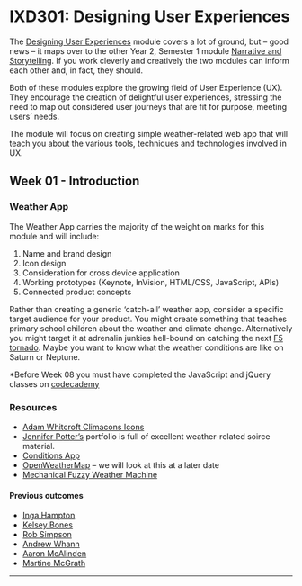 IXD301: Designing User Experiences
==================================

The [Designing User Experiences](http://ixdbelfast.org/curriculum/0002/01/01/designing-user-experiences.html) module covers a lot of ground, but – good news – it maps over to the other Year 2, Semester 1 module [Narrative and Storytelling](http://ixdbelfast.org/curriculum/0002/02/02/creative-entrepreneurship.html). If you work cleverly and creatively the two modules can inform each other and, in fact, they should.

Both of these modules explore the growing field of User Experience (UX). They encourage the creation of delightful user experiences, stressing the need to map out considered user journeys that are fit for purpose, meeting users’ needs.

The module will focus on creating simple weather-related web app that will teach you about the various tools, techniques and technologies involved in UX.

Week 01 - Introduction
----------------------

### Weather App
The Weather App carries the majority of the weight on marks for this module and will include:
1. Name and brand design
2. Icon design
3. Consideration for cross device application
4. Working prototypes (Keynote, InVision, HTML/CSS, JavaScript, APIs)
5. Connected product concepts

Rather than creating a generic ‘catch-all’ weather app, consider a specific target audience for your product. You might create something that teaches primary school children about the weather and climate change. Alternatively you might target it at adrenalin junkies hell-bound on catching the next [F5 tornado](http://tornado-facts.com/the-tornado-scale/). Maybe you want to know what the weather conditions are like on Saturn or Neptune. 

<!-- ### Masterclass
Chris will introduce JavaScript on this week-long masterclass*. -->

*Before Week 08 you must have completed the JavaScript and jQuery classes on [codecademy](https://www.codecademy.com)

### Resources
- [Adam Whitcroft Climacons Icons](http://adamwhitcroft.com/climacons/)
- [Jennifer Potter’s](www.jennifermpotter.com/) portfolio is full of excellent weather-related soirce material.
- [Conditions App](http://conditionsapp.com/)
- [OpenWeatherMap](https://openweathermap.org/) – we will look at this at a later date
- [Mechanical Fuzzy Weather Machine](http://www.brendandawes.com/projects/fuzzyweather)

#### Previous outcomes
- [Inga Hampton](https://github.com/IngaHampton/weather-app-and-oblique-strategies/blob/gh-pages/README.md)
- [Kelsey Bones](https://github.com/kelseybones/Weather-App)
- [Rob Simpson](rob-simpson.co.uk/experiments.html)
- [Andrew Whann](andrewwhann.com/ixd301/work.html)
- [Aaron McAlinden](http://amcalinden.tumblr.com/tagged/ixd303)
- [Martine McGrath](https://github.com/martinemcgrath/ixd303-weather-app)

---
<!---
Week 02 - Idea Generation, User Personas 
----------------------------------------

In our second week we took another look at idea generation, focusing on [mind mapping](http://www.tonybuzan.com/about/mind-mapping/), divergent thinking and alogical connections to help develop lots of ideas for possible digital products based on the theme of weather.

**Don't forget to sign up to [InVision's Education Edition](http://www.invisionapp.com/education-signup)**. You should have education access code, if not, drop me a line.

We ran through user personas again and discussed the importance of conducting focussed user research to ensure the product is developed for the right audience. Making these personas as realistic as possible, through user research, brainstorming, refining and condensing will allow us to develop more successful product.

We also considered the importance of touchpoints, onboarding and customer journeys. We explored the different areas of a user journey, and how users make their way through an app or web site. When we first launch an app, whether it’s native or a web app, there’s an [empty state](http://emptystat.es/). We need to provide clues, like a trail of metaphorical breadcrumbs, showing the way. This needs to be designed too.

We also touched on [calls to action](https://boagworld.com/design/10-techniques-for-an-effective-call-to-action/), looking at how we can attract user to our product. Everything's a journey and we need to consider every single step our customers are likely to take through that journey from the initial sign up to final sign off.

### Resources
Concept Development
- [How to Have an Idea](http://www.frankchimero.com/writing/how-to-have-an-idea/)
- [On Iteration](http://www.frankchimero.com/writing/on-iteration/) 

User Personas
- [A Closer Look At Personas](https://www.smashingmagazine.com/2014/08/a-closer-look-at-personas-part-1/)
- [New MailChimp: User Persona Research](https://blog.mailchimp.com/new-mailchimp-user-persona-research/)
- [uiFaces](http://www.uifaces.com)
- [Fake Name Generator](http://www.fakenamegenerator.com)
- [Open Personas](http://www.openpersonas.com)

Customer Journeys
- [It’s All About Your Customer’s Journey](https://experiencematters.blog/tag/lego/)
- [20 Ways Apple Masters Customer Touchpoints](http://www.forbes.com/sites/michellegreenwald/2014/05/21/20-ways-apple-masters-customer-touchpoints-why-its-great-for-business/#e677b0e3b350)
- [Empty States](http://emptystat.es/)



#### Deliverables
Initial Concepts (Paper)

---

Week 03 - Customer Journeys
-------------------------

We looked at Customer Journeys in more detail this week. While last week we covered onboarding techniques, this week we considered the equally important approach to offboarding. Managed well, it can strenghten a company’s reputation and help build their brand. Approached badly and it can do untold damage – a look at the examples on the [Dark Patterns](darkpatterns.org/) will give you lots of food for thought.

As a we saw, a user journey is a path a user may take to reach their goal when using a particular website or app. These user journeys are used when designing websites or apps, to identify the different methods of enabling the user to achieve their goal as quickly and easily as possible.

A useful exercise to evaluate the effectiveness of your user experience is to pit it against another site or product that is offering the same service. We compared how gov.uk and gov.ie both handled the same tasks with differing results.


[gov.uk Digital Service Standard’s](https://www.gov.uk/design-principles) won the 2013 Design Museum's Design of the Year award. In the same year the won a coveted D&AD Black Pencil in the Writing for Design / Writing for Websites & Digital Design category. To get adeep understanding of their approach you should check out the link.

[Adaptive Path](http://adaptivepath.org/) are one of the leading UX specialists, with 14 years experience in the field. To really get to grips with UX, you should check out their excellent range of [guides](http://adaptivepath.org/guides/).

####Deliverables
At this point you should be considering user journeys and how your user personas would approach your product.

### Resources
[David Turner](https://davidturner.name/), our Tuesday afternoon resident tech guru, has provided the following link to help you understand JavaScript a little better.
- [You Dont Know JS](https://github.com/getify/You-Dont-Know-JS)


---

Week 04 – Agile Design Methods
------------------------------

The [Agile Manifesto](http://agilemanifesto.org/) was created in 2001 to help create better ways of developing software and help others do it. The principles developed were:

- **Individuals and interactions** over processes and tools
- **Working design** over comprehensive documentation
- **Customer collaboration** over contract negotiation
- **Responding to change** over following a plan

The manifesto states that while there is value in the items on the right, they placed value the items on the left more.

While, in the early days, this focussed on software development [agile design](https://webdesign.tutsplus.com/articles/a-designers-introduction-to-agile-methodology--cms-23349) has become integral to many companys working methods. 

Resources
- [Google Design Sprint](https://developers.google.com/design-sprint/)
- [Google Design Sprint Methods](https://developers.google.com/design-sprint/downloads/DesignSprintMethods.pdf)
- [Agile Design Execution](https://medium.com/enterprise-ux/agile-design-execution-cd99a720376e#.osuizwrei)
- [How to combine Design Thinking and Agile in practice](https://medium.com/startup-study-group/how-to-combine-design-thinking-and-agile-in-practice-36c9fc75c6e6#.cu4um8w2s)

---

Week 05 – Hello Keynote
-----------------------

In our fifth week, we’ll take everything you’ve created to date and we’ll start to build some prototypes using Keynote.

The benefit of this is it gets you thinking about how your app or web site will work as users interact with it. We are \*interaction designers\*, as such it’s important we consider interactions as an inherent part of our design process.

How do your users interact with your design at the macro level? (InVision is perfect for this.) How do you employ animations and other interactions at the micro level? (Keynote is perfect for this.)

Our goal is to equip you with a toolset that echoes that used in the ‘real world’ of industry. InVision and Keynote are perfect partners for taking your initial, higher fidelity prototypes and putting them all together in rich, communicative prototypes.

####URLs

+ [Designing with Keynote](http://www.lukew.com/ff/entry.asp?1155) (Old, but still good.)
+ [Designing Navigation On Mobile: Prototyping With Keynote](http://www.smashingmagazine.com/2015/03/prototyping-navigation-on-mobile-with-keynote/)
+ [Demo an iOS Prototype in Keynote](http://webdesign.tutsplus.com/tutorials/how-to-demo-an-ios-prototype-in-keynote--cms-22279)
+ [How to Use Keynote to Rapidly Prototype and Visualize Applications](http://www.universalmind.com/how-to-use-keynote-to-rapidly-prototype-and-visualize-applications/)
+ [Prototyping Animation with Keynote](https://robots.thoughtbot.com/animating-with-keynote)

####Deliverables

+ Keynote Prototypes
+ [Make this](https://medium.com/@_jshmllr/design-in-sketch-then-animate-in-keynote-c7f40e59f8f8#.lq2bhmika)

---

Week 06 – Hello InVision
------------------------

Invision is a very simple tool to use. Sign up for [InVision Education Edition](http://www.invisionapp.com/education-signup), use the code provided last week and start using. This will provide you with full access to Invison while you are a student. 

Check out [Zeplin](https://zeplin.io/) too for generating styleguides from your Sketch visuals.

#### Resources
- [InVision Training](resources/InVision+Masters.zip)
- [Letterboxd](resources/letterboxd_exercise.zip)

---

Week 07 – Reading Week
----------------------

There are no classes this week but students are expected to continue with their coursework.

---

Week 08 - Designing for Connected Products
------------------------------------------

This week we kicked things off with an industry talk from [Glaze’s](https://glazedigital.com) [Mark Kelso](https://twitter.com/mkelso00?lang=en) at 10:30. You can access the content of Mark’s talk on [glze.me/ixdbel](https://glazedigital.com/ixdbelfast/)

The remainder of the day looked at designing connected products.

It is predicted that the number of connected devices will more than triple by 2020, from 10 billion to 34 billion. Research shows that nearly £4.6 trillion will be spent on the Internet of Things solutions over the next five years. 

Interaction designers, that is you, will be at the forefront of this revolution. 

Connected devices are growing on a daily basis from smart home devices such as the [Amazon Echo](https://www.amazon.co.uk/Amazon-SK705DI-Echo-Black/dp/B01GAGVIE4) to the [Nest Thermostat](https://nest.com/uk/thermostat/meet-nest-thermostat/) and wearables such as [Apple Watch](https://www.apple.com/uk/shop/buy-watch/apple-watch?afid=p238%7Cs7esjQiPA-dc_mtid_20925xua42643_pcrid_187301666821_&cid=wwa-uk-kwgo-watch-slid-) connecting us to the world in new and exciting ways.

Research into connected medical devices such as the [smart contact lens](http://www.pocket-lint.com/news/137530-smart-contact-lenses-what-s-the-story-so-far) is seeing some of the most revolutionary breakthroughs.

Exploring the possibilities of connected fabric, [Ralph Lauren](http://press.ralphlauren.com/polotech/) unveiled technology-enabled tennis shirts, which monitored the heart rate, breathing and stress on ball boys and girls, at the US Open Tennis Championships in 2014. Levis [Project Jacquard](https://atap.google.com/jacquard/) is researching the possibilities open to connected fabrics, transforming clothes and furniture into interactive surfaces.

Kyle Gawley demonstrated setting up a simple [Arduino](https://www.arduino.cc/) device to connect to the [Get Invited](https://getinvited.to/) site and pull ticket sales figures. This relatively inexpensive system can be used to prototype all manner of connected devices. [Brendan Dawes](http://www.brendandawes.com/) is a huge fan of Ardunio and uses it for many of his experimental projects. 

We touched on [Augmented Reality](https://medium.com/web-ar/interaction-design-principles-for-augmented-reality-903a597ef4be) and how it is making an impact on the interaction design industry. There is much more to this technology than Pokemon Go or funny SnapChat filters with this article from the [Neilsen Group](https://www.nngroup.com/articles/augmented-reality-ux/) exploring AR in a UX context.

---

Week 09 - Tutorials and Feedback
---------------------------------------

This weeks class will be taken up with one-to-one tutorials and feedback.

---

Week 10 - Hello JavaScript
--------------------------

This week we took a broad look at JavaScript from simple applications including:
- [Lightboxs](http://lokeshdhakar.com/projects/lightbox2/)
- [Image Carousels](http://kenwheeler.github.io/slick/)
- [Parallex Scrolling](http://pixelcog.github.io/parallax.js/)

to more complex products such as:
- [Gulp](http://gulpjs.com/)    
and
- [Grunt](https://gruntjs.com/)

Many platforms are built using JavaScript with [node.js](https://nodejs.org/en/) currently used by, amongst others, IBM, Microsoft, Yahoo!, PayPal one of the most popular.

We touched on [Progressive Enhancement](https://www.shopify.com/partners/blog/what-is-progressive-enhancement-and-why-should-you-care) and we also looked at [Front-End Design](http://bradfrost.com/blog/post/frontend-design/), [Back-End and Full Stack](https://medium.com/web-development-zone/front-end-vs-back-end-vs-full-stack-development-78267f545121) and what these meant.

#### Resources
By now you should have completed the [Codecademy JavaScript](https://www.codecademy.com/learn/learn-javascript) exercises.

---

Week 11 - Workshop
------------------

This week Chris will take the previous weeks introduction to JavaScript to the next stage by focussing on a portfolio quality side project.

---

Week 12 - Final Feedback and Review
-----------------------------------

In the final week we will be taking a look at everyone’s weather app and offering feedback prior to final submission. -->